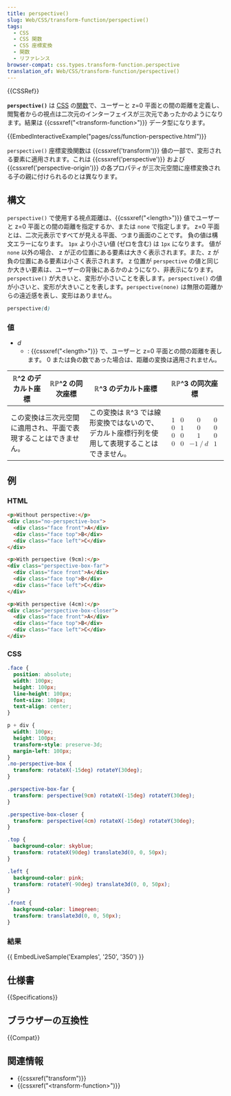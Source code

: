 ```yaml
---
title: perspective()
slug: Web/CSS/transform-function/perspective()
tags:
  - CSS
  - CSS 関数
  - CSS 座標変換
  - 関数
  - リファレンス
browser-compat: css.types.transform-function.perspective
translation_of: Web/CSS/transform-function/perspective()
---
```

{{CSSRef}}

**`perspective()`** は [CSS](/ja/docs/Web/CSS) の[関数](/ja/docs/Web/CSS/CSS_Functions)で、ユーザーと z=0 平面との間の距離を定義し、閲覧者からの視点は二次元のインターフェイスが三次元であったかのようになります。結果は {{cssxref("&lt;transform-function&gt;")}} データ型になります。

{{EmbedInteractiveExample("pages/css/function-perspective.html")}}

`perspective()` 座標変換関数は {{cssxref('transform')}} 値の一部で、変形される要素に適用されます。これは {{cssxref('perspective')}} および {{cssxref('perspective-origin')}} の各プロパティが三次元空間に座標変換される子の親に付けられるのとは異なります。

## 構文

`perspective()` で使用する視点距離は、{{cssxref("&lt;length&gt;")}} 値でユーザーと z=0 平面との間の距離を指定するか、または `none` で指定します。
z=0 平面とは、二次元表示ですべてが見える平面、つまり画面のことです。
負の値は構文エラーになります。
`1px` より小さい値 (ゼロを含む) は `1px` になります。
値が `none` 以外の場合、 z が正の位置にある要素は大きく表示されます。また、z が負の位置にある要素は小さく表示されます。
z 位置が `perspective` の値と同じか大きい要素は、ユーザーの背後にあるかのようになり、非表示になります。
`perspective()` が大きいと、変形が小さいことを表します。`perspective()` の値が小さいと、変形が大きいことを表します。`perspective(none)` は無限の距離からの遠近感を表し、変形はありません。

```css
perspective(d)
```

### 値

- _d_
  - : {{cssxref("&lt;length&gt;")}} で、ユーザーと z=0 平面との間の距離を表します。 0 または負の数であった場合は、距離の変換は適用されません。

<table class="standard-table">
  <thead>
    <tr>
      <th scope="col">ℝ^2 のデカルト座標</th>
      <th scope="col">ℝℙ^2 の同次座標</th>
      <th scope="col">ℝ^3 のデカルト座標</th>
      <th scope="col">ℝℙ^3 の同次座標</th>
    </tr>
  </thead>
  <tbody>
    <tr>
      <td colspan="2" rowspan="2">
        この変換は三次元空間に適用され、平面で表現することはできません。
      </td>
      <td colspan="1" rowspan="2">この変換は ℝ^3 では線形変換ではないので、デカルト座標行列を使用して表現することはできません。</td>
      <td>
        <math
          ><mfenced
            ><mtable
              ><mtr
                ><mtd><mn>1</mn> </mtd><mtd><mn>0</mn> </mtd
                ><mtd><mn>0</mn> </mtd><mtd><mn>0</mn> </mtd></mtr
              ><mtr
                ><mtd><mn>0</mn> </mtd><mtd><mn>1</mn> </mtd
                ><mtd><mn>0</mn> </mtd><mtd><mn>0</mn> </mtd></mtr
              ><mtr
                ><mtd><mn>0</mn> </mtd><mtd><mn>0</mn> </mtd
                ><mtd><mn>1</mn> </mtd><mtd><mn>0</mn> </mtd></mtr
              ><mtr
                ><mtd><mn>0</mn> </mtd><mtd><mn>0</mn> </mtd
                ><mtd
                  ><mo>−</mo>
                  <mn>1</mn>
                  <mo>/</mo>
                  <mi>d</mi> </mtd
                ><mtd><mn>1</mn></mtd></mtr
              ></mtable
            ></mfenced
          ></math
        >
      </td>
    </tr>
  </tbody>
</table>

<h2 id="Examples">例</h2>

### HTML

```html
<p>Without perspective:</p>
<div class="no-perspective-box">
  <div class="face front">A</div>
  <div class="face top">B</div>
  <div class="face left">C</div>
</div>

<p>With perspective (9cm):</p>
<div class="perspective-box-far">
  <div class="face front">A</div>
  <div class="face top">B</div>
  <div class="face left">C</div>
</div>

<p>With perspective (4cm):</p>
<div class="perspective-box-closer">
  <div class="face front">A</div>
  <div class="face top">B</div>
  <div class="face left">C</div>
</div>
```

### CSS

```css
.face {
  position: absolute;
  width: 100px;
  height: 100px;
  line-height: 100px;
  font-size: 100px;
  text-align: center;
}

p + div {
  width: 100px;
  height: 100px;
  transform-style: preserve-3d;
  margin-left: 100px;
}
.no-perspective-box {
  transform: rotateX(-15deg) rotateY(30deg);
}

.perspective-box-far {
  transform: perspective(9cm) rotateX(-15deg) rotateY(30deg);
}

.perspective-box-closer {
  transform: perspective(4cm) rotateX(-15deg) rotateY(30deg);
}

.top {
  background-color: skyblue;
  transform: rotateX(90deg) translate3d(0, 0, 50px);
}

.left {
  background-color: pink;
  transform: rotateY(-90deg) translate3d(0, 0, 50px);
}

.front {
  background-color: limegreen;
  transform: translate3d(0, 0, 50px);
}
```

### 結果

{{ EmbedLiveSample('Examples', '250', '350') }}

## 仕様書

{{Specifications}}

## ブラウザーの互換性

{{Compat}}

## 関連情報

- {{cssxref("transform")}}
- {{cssxref("&lt;transform-function&gt;")}}
